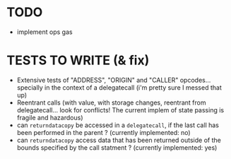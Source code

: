 # TODO
- implement ops gas
# TESTS TO WRITE (& fix)
- Extensive tests of "ADDRESS", "ORIGIN" and "CALLER" opcodes... specially in the context of a delegatecall (i'm pretty sure I messed that up)
- Reentrant calls (with value, with storage changes, reentrant from delegatecall... look for conflicts! The current implem of state passing is fragile and hazardous)
- can `returndatacopy` be accessed in a `delegatecall`, if the last call has been performed in the parent ? (currently implemented: no)
- can `returndatacopy` access data that has been returned outside of the bounds specified by the call statment ? (currently implemented: yes)
